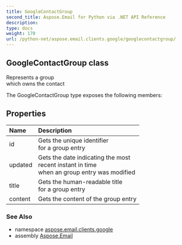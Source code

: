 ```yaml
---
title: GoogleContactGroup
second_title: Aspose.Email for Python via .NET API Reference
description: 
type: docs
weight: 170
url: /python-net/aspose.email.clients.google/googlecontactgroup/
---
```


## GoogleContactGroup class

Represents a group <br/>            which owns the contact

The GoogleContactGroup type exposes the following members:
## Properties
| Name | Description |
| :- | :- |
|id|Gets the unique identifier<br/>            for a group entry|
|updated|Gets the date indicating the most<br/>            recent instant in time<br/>            when an group entry was modified|
|title|Gets the human-readable title<br/>            for a group entry|
|content|Gets the content of the group entry|

### See Also

* namespace [aspose.email.clients.google](/email/python-net/aspose.email.clients.google/)
* assembly [Aspose.Email](/email/python-net/)

